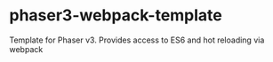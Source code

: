 # phaser3-webpack-template
Template for Phaser v3. Provides access to ES6 and hot reloading via webpack
